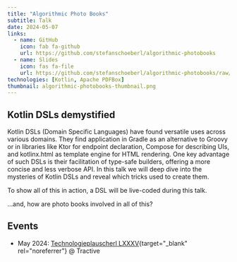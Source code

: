 ```yaml
---
title: "Algorithmic Photo Books"
subtitle: Talk
date: 2024-05-07
links:
  - name: GitHub
    icon: fab fa-github
    url: https://github.com/stefanschoeberl/algorithmic-photobooks
  - name: Slides
    icon: fas fa-file
    url: https://github.com/stefanschoeberl/algorithmic-photobooks/raw/main/Slides.pdf
technologies: [Kotlin, Apache PDFBox]
thumbnail: algorithmic-photobooks-thumbnail.png
---
```


## Kotlin DSLs demystified

Kotlin DSLs (Domain Specific Languages) have found versatile uses across various domains. They find application in Gradle as an alternative to Groovy or in libraries like Ktor for endpoint declaration, Compose for describing UIs, and kotlinx.html as template engine for HTML rendering. One key advantage of such DSLs is their facilitation of type-safe builders, offering a more concise and less verbose API.
In this talk we will deep dive into the mysteries of Kotlin DSLs and reveal which tricks used to create them.

To show all of this in action, a DSL will be live-coded during this talk.

...and, how are photo books involved in all of this?

## Events
* May 2024: [Technologieplauscherl LXXXV](http://technologieplauscherl.at/85/){target="_blank" rel="noreferrer"} @ Tractive

